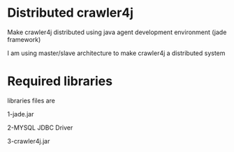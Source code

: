 # Distributed crawler4j
Make crawler4j distributed using java agent development environment (jade framework)

I am using master/slave architecture to make crawler4j a distributed system

# Required libraries
libraries files are

1-jade.jar

2-MYSQL JDBC Driver

3-crawler4j.jar



